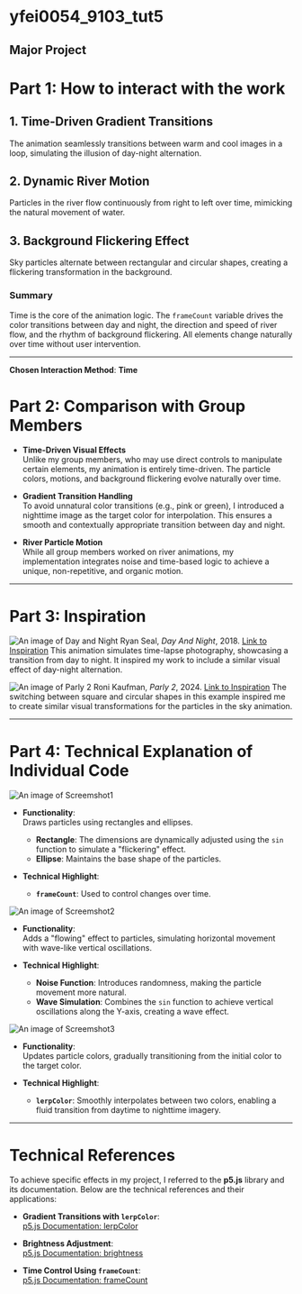 # yfei0054_9103_tut5
## Major Project

# Part 1: How to interact with the work

## 1. Time-Driven Gradient Transitions
The animation seamlessly transitions between warm and cool images in a loop, simulating the illusion of day-night alternation.

## 2. Dynamic River Motion
Particles in the river flow continuously from right to left over time, mimicking the natural movement of water.

## 3. Background Flickering Effect
Sky particles alternate between rectangular and circular shapes, creating a flickering transformation in the background.

### Summary
Time is the core of the animation logic. The `frameCount` variable drives the color transitions between day and night, the direction and speed of river flow, and the rhythm of background flickering. All elements change naturally over time without user intervention.

---

**Chosen Interaction Method**: **Time**

# Part 2: Comparison with Group Members

- **Time-Driven Visual Effects**  
  Unlike my group members, who may use direct controls to manipulate certain elements, my animation is entirely time-driven. The particle colors, motions, and background flickering evolve naturally over time.

- **Gradient Transition Handling**  
  To avoid unnatural color transitions (e.g., pink or green), I introduced a nighttime image as the target color for interpolation. This ensures a smooth and contextually appropriate transition between day and night.

- **River Particle Motion**  
  While all group members worked on river animations, my implementation integrates noise and time-based logic to achieve a unique, non-repetitive, and organic motion.

---

# Part 3: Inspiration

![An image of Day and Night](day_and_night_cycle_by_ryan_sael.gif)
Ryan Seal, *Day And Night*, 2018. [Link to Inspiration](https://dribbble.com/shots/4418228-Day-And-Night)
   This animation simulates time-lapse photography, showcasing a transition from day to night. It inspired my work to include a similar visual effect of day-night alternation.

![An image of Parly 2](circle_and_square_transformation.png)
Roni Kaufman, *Parly 2*, 2024. [Link to Inspiration](https://openprocessing.org/sketch/2405194)
  The switching between square and circular shapes in this example inspired me to create similar visual transformations for the particles in the sky animation.

---

# Part 4: Technical Explanation of Individual Code

![An image of Screemshot1](Screenshot1.PNG)
- **Functionality**:  
  Draws particles using rectangles and ellipses.  
  - **Rectangle**: The dimensions are dynamically adjusted using the `sin` function to simulate a "flickering" effect.  
  - **Ellipse**: Maintains the base shape of the particles.

- **Technical Highlight**:  
  - **`frameCount`**: Used to control changes over time.

![An image of Screemshot2](Screenshot2.PNG)
- **Functionality**:  
  Adds a "flowing" effect to particles, simulating horizontal movement with wave-like vertical oscillations.

- **Technical Highlight**:  
  - **Noise Function**: Introduces randomness, making the particle movement more natural.  
  - **Wave Simulation**: Combines the `sin` function to achieve vertical oscillations along the Y-axis, creating a wave effect.

![An image of Screemshot3](Screenshot3.PNG)
- **Functionality**:  
  Updates particle colors, gradually transitioning from the initial color to the target color.

- **Technical Highlight**:  
  - **`lerpColor`**: Smoothly interpolates between two colors, enabling a fluid transition from daytime to nighttime imagery.

---

# Technical References

To achieve specific effects in my project, I referred to the **p5.js** library and its documentation. Below are the technical references and their applications:

- **Gradient Transitions with `lerpColor`**:  
  [p5.js Documentation: lerpColor](https://p5js.org/reference/#/p5/lerpColor)

- **Brightness Adjustment**:  
  [p5.js Documentation: brightness](https://p5js.org/reference/#/p5/brightness)

- **Time Control Using `frameCount`**:  
  [p5.js Documentation: frameCount](https://p5js.org/reference/#/p5/frameCount)
